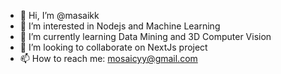 + 👋 Hi, I’m @masaikk
+ 👀 I’m interested in Nodejs and Machine Learning
+ 🌱 I’m currently learning Data Mining and 3D Computer Vision
+ 💞️ I’m looking to collaborate on NextJs project
+ 📫 How to reach me: mosaicyy@gmail.com